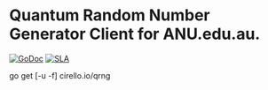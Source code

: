 # Quantum Random Number Generator Client for ANU.edu.au.

[![GoDoc](https://godoc.org/cirello.io/qrng?status.svg)](https://godoc.org/cirello.io/qrng)
[![SLA](https://img.shields.io/badge/SLA-95%25-brightgreen.svg)](https://github.com/cirello-io/public/blob/master/SLA.md)

go get [-u -f] cirello.io/qrng